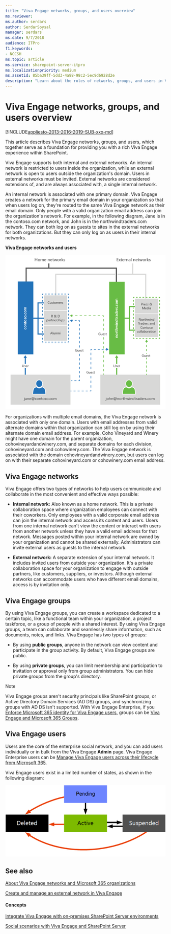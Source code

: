 ```yaml
---
title: "Viva Engage networks, groups, and users overview"
ms.reviewer: 
ms.author: serdars
author: SerdarSoysal
manager: serdars
ms.date: 9/7/2018
audience: ITPro
f1.keywords:
- NOCSH
ms.topic: article
ms.service: sharepoint-server-itpro
ms.localizationpriority: medium
ms.assetid: 85ba39ff-5dd3-4a88-98c2-5ec9d6928d2e
description: "Learn about the roles of networks, groups, and users in Viva Engage."
---
```


# Viva Engage networks, groups, and users overview

[!INCLUDE[appliesto-2013-2016-2019-SUB-xxx-md](../includes/appliesto-2013-2016-2019-SUB-xxx-md.md)]
  
This article describes Viva Engage networks, groups, and users, which together serve as a foundation for providing you with a rich Viva Engage experience within SharePoint.
  
Viva Engage supports both internal and external networks. An internal network is restricted to users inside the organization, while an external network is open to users outside the organization's domain. Users in external networks must be invited. External networks are considered extensions of, and are always associated with, a single internal network.
  
An internal network is associated with one primary domain. Viva Engage creates a network for the primary email domain in your organization so that when users log on, they're routed to the same Viva Engage network as their email domain. Only people with a valid organization email address can join the organization's network. For example, in the following diagram, Jane is in the contoso.com network, and John is in the northwindtraders.com network. They can both log on as guests to sites in the external networks for both organizations. But they can only log on as users in their internal networks.
  
**Viva Engage networks and users**

![Viva Engage networks, groups, and users diagram](../media/VivaEngageNetworksUsersGroups.png)
  
For organizations with multiple email domains, the Viva Engage network is associated with only one domain. Users with email addresses from valid alternate domains within that organization can still log on by using their alternate domain email address. For example, Coho Vineyard and Winery might have one domain for the parent organization, cohovineyardandwinery.com, and separate domains for each division, cohovineyard.com and cohowinery.com. The Viva Engage network is associated with the domain cohovineyardandwinery.com, but users can log on with their separate cohovineyard.com or cohowinery.com email address.
  
## Viva Engage networks

Viva Engage offers two types of networks to help users communicate and collaborate in the most convenient and effective ways possible:
  
- **Internal network:** Also known as a home network. This is a private collaboration space where organization employees can connect with their coworkers. Only employees with a valid corporate email address can join the internal network and access its content and users. Users from one internal network can't view the content or interact with users from another network unless they have a valid email address for that network. Messages posted within your internal network are owned by your organization and cannot be shared externally. Administrators can invite external users as guests to the internal network.
    
- **External network:** A separate extension of your internal network. It includes invited users from outside your organization. It's a private collaboration space for your organization to engage with outside partners, like customers, suppliers, or investors. Although external networks can accommodate users who have different email domains, access is by invitation only. 
    
## Viva Engage groups

By using Viva Engage groups, you can create a workspace dedicated to a certain topic, like a functional team within your organization, a project taskforce, or a group of people with a shared interest. By using Viva Engage groups, a team can collaborate and seamlessly share information, such as documents, notes, and links. Viva Engage has two types of groups:
  
- By using **public groups**, anyone in the network can view content and participate in the group activity. By default, Viva Engage groups are public.
    
- By using **private groups**, you can limit membership and participation to invitation or approval only from group administrators. You can hide private groups from the group's directory.
    
> [!NOTE]
>Viva Engage groups aren't security principals like SharePoint groups, or Active Directory Domain Services (AD DS) groups, and synchronizing groups with AD DS isn't supported. With Viva Engage Enterprise, if you [Enforce Microsoft 365 identity for Viva Engage users](/viva-/engage/configure-your-viva-engage-network/enforce-office-365-identity), groups can be [Viva Engage and Microsoft 365 Groups](/viva/engage/manage-viva-engage-groups/viva-engage-and-office-365-groups). 
  
## Viva Engage users

Users are the core of the enterprise social network, and you can add users individually or in bulk from the Viva Engage **Admin** page. Viva Engage Enterprise users can be [Manage Viva Engage users across their lifecycle from Microsoft 365](/viva/engage/manage-viva-engage-users/manage-users-across-their-lifecycle).
  
Viva Engage users exist in a limited number of states, as shown in the following diagram:

![Viva Engage user states](../media/viva-engage-UserStates.gif)
  
## See also

[About Viva Engage networks and Microsoft 365 organizations](/viva/engage/configure-your-viva-engage-network/viva-engage-and-office-365)

[Create and manage an external network in Viva Engage](/viva-engage/work-with-external-users/create-and-manage-an-external-network)

#### Concepts

[Integrate Viva Engage with on-premises SharePoint Server environments](integrate-viva-engage-with-on-premises-sharepoint-server-environments.md)
  
[Social scenarios with Viva Engage and SharePoint Server](social-scenarios-with-viva-engage-and-sharepoint-server.md)

